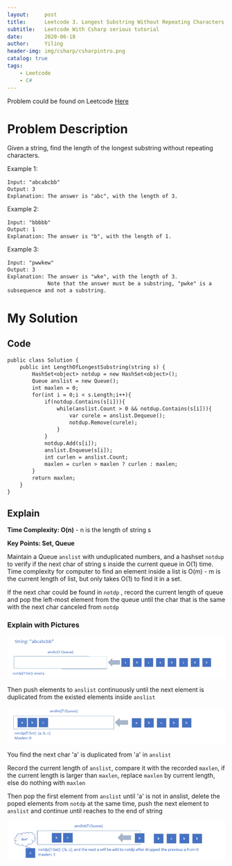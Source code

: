 ```yaml
---
layout:     post
title:      Leetcode 3. Longest Substring Without Repeating Characters
subtitle:   Leetcode With Csharp serious tutorial
date:       2020-06-18
author:     Yiling
header-img: img/csharp/csharpintro.png
catalog: true
tags:
    - Leetcode
    - C#
---
```


Problem could be found on Leetcode [Here](https://leetcode.com/problems/longest-substring-without-repeating-characters/)

# Problem Description

Given a string, find the length of the longest substring without repeating characters.

Example 1:

```
Input: "abcabcbb"
Output: 3 
Explanation: The answer is "abc", with the length of 3. 
```
Example 2:
```
Input: "bbbbb"
Output: 1
Explanation: The answer is "b", with the length of 1.
```
Example 3:
```
Input: "pwwkew"
Output: 3
Explanation: The answer is "wke", with the length of 3. 
             Note that the answer must be a substring, "pwke" is a subsequence and not a substring.
```

# My Solution

## Code
```
public class Solution {
    public int LengthOfLongestSubstring(string s) {
        HashSet<object> notdup = new HashSet<object>();
        Queue anslist = new Queue();
        int maxlen = 0;
        for(int i = 0;i < s.Length;i++){
            if(notdup.Contains(s[i])){
                while(anslist.Count > 0 && notdup.Contains(s[i])){
                    var curele = anslist.Dequeue();
                    notdup.Remove(curele);
                }
            }
            notdup.Add(s[i]);
            anslist.Enqueue(s[i]);
            int curlen = anslist.Count;
            maxlen = curlen > maxlen ? curlen : maxlen;
        }
        return maxlen;
    }
}
```

## Explain

**Time Complexity: O(n)** - n is the length of string s

**Key Points: Set, Queue**

Maintain a Queue ```anslist``` with unduplicated numbers, and a hashset ```notdup``` to verify if the next char of string s inside the current queue in O(1) time. Time complexity for computer to find an element inside a list is O(m) - m is the current length of list, but only takes O(1) to find it in a set.

If the next char could be found in ```notdp``` , record the current length of queue and pop the left-most element from the queue until the char that is the same with the next char canceled from ```notdp```

### Explain with Pictures

![Fig 3-1: initial status](\img\csharp\leetcode3-1.png)

Then push elements to ```anslist``` continuously until the next element is duplicated from the existed elements inside ```anslist```

![Fig 3-2](\img\csharp\leetcode3-2.png)

You find the next char 'a' is duplicated from 'a' in ```anslist```

Record the current length of ```anslist```, compare it with the recorded ```maxlen```, if the current length is larger than ```maxlen```, replace ```maxlen``` by current length, else do nothing with ```maxlen```

Then pop the first element from ```anslist``` until 'a' is not in anslist, delete the poped elements from ```notdp``` at the same time, push the next element to ```anslist``` and continue until reaches to the end of string

![Fig 3-3](\img\csharp\leetcode3-3.png)